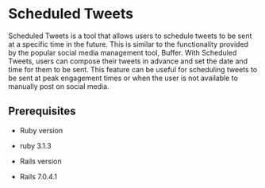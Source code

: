 # Scheduled Tweets

Scheduled Tweets is a tool that allows users to schedule tweets to be sent at a specific time in the future. This is similar to the functionality provided by the popular social media management tool, Buffer.
With Scheduled Tweets, users can compose their tweets in advance and set the date and time for them to be sent. This feature can be useful for scheduling tweets to be sent at peak engagement times or when the user is not available to manually post on social media.

 ## Prerequisites

* Ruby version
 - ruby 3.1.3

* Rails version
 - Rails 7.0.4.1

